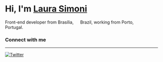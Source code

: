 # Hi, I'm [Laura Simoni](https://www.linkedin.com/in/lsimoni/)
Front-end developer from Brasília, <img src="https://hatscripts.github.io/circle-flags/flags/br.svg" width="14"> Brazil, working from Porto, <img src="https://hatscripts.github.io/circle-flags/flags/pt.svg" width="14">  Portugal.

### Connect with me
---
[![Twitter](https://img.shields.io/twitter/url/https/twitter.com/lsimonidev.svg?style=social&label=%40lsimonidev)](https://twitter.com/lsimonidev)
